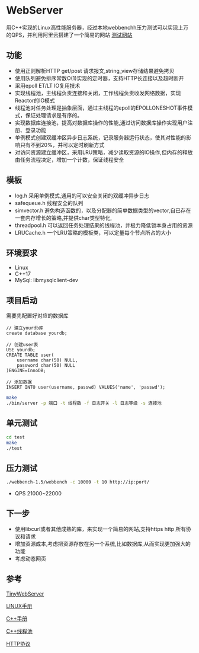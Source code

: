 # WebServer

用C++实现的Linux高性能服务器，经过本地webbenchh压力测试可以实现上万的QPS，并利用阿里云搭建了一个简易的网站
[测试网站](http://123.57.36.112/)

## 功能

* 使用正则解析HTTP get/post 请求报文,string_view存储结果避免拷贝
* 使用队列避免排序常数O(1)实现的定时器，支持HTTP长连接以及超时断开
* 采用epoll ET/LT IO复用技术
* 实现线程池，主线程负责连接和关闭，工作线程负责收发网络数据，实现Reactor的IO模式
* 线程池对任务处理是抽象层面，通过主线程的epoll的EPOLLONESHOT事件模式，保证处理请求是有序的。
* 实现数据库连接池，提高对数据库操作的性能,通过访问数据库操作实现用户注册、登录功能
* 单例模式创建双缓冲区异步日志系统，记录服务器运行状态，使其对性能的影响只有不到20%，并可以定时刷新方式
* 对访问资源建立缓冲区，采用LRU策略，减少读取资源的IO操作,但内存的释放由任务流程决定，增加一个计数，保证线程安全

## 模板

* log.h  采用单例模式,通用的可以安全关闭的双缓冲异步日志
* safequeue.h 线程安全的队列
* simvector.h 避免构造函数的，以及分配器的简单数据类型的vector,自已存在一套内存增长的策略,并提供char类型特化,
* threadpool.h 可以返回任务处理结果的线程池，并极力降低锁本身占用的资源
* LRUCache.h 一个LRU策略的模板类，可以定量每个节点所占的大小

## 环境要求

* Linux
* C++17
* MySql: libmysqlclient-dev

## 项目启动

需要先配置好对应的数据库

```mysql
// 建立yourdb库
create database yourdb;

// 创建user表
USE yourdb;
CREATE TABLE user(
    username char(50) NULL,
    password char(50) NULL
)ENGINE=InnoDB;

// 添加数据
INSERT INTO user(username, passwd) VALUES('name', 'passwd');
```

```bash
make
./bin/server -p 端口 -t 线程数 -f 日志开关 -l 日志等级 -s 连接池
```

## 单元测试

```bash
cd test
make
./test
```

## 压力测试

```bash
./webbench-1.5/webbench -c 10000 -t 10 http://ip:port/
```

* QPS 21000~22000

## 下一步

* 使用libcurl或者其他成熟的库，来实现一个简易的网站,支持https http 所有协议和请求
* 增加资源成本,考虑把资源存放在另一个系统,比如数据库,从而实现更加强大的功能
* 考虑动态网页

## 参考

[TinyWebServer](https://github.com/Yoka416/TinyWebServer)

[LINUX手册](https://linux.die.net/)

[C++手册](https://zh.cppreference.com/w/cpp)

[C++线程池](https://wangpengcheng.github.io/2019/05/17/cplusplus_theadpool/)

[HTTP协议](https://zh.wikipedia.org/wiki/%E8%B6%85%E6%96%87%E6%9C%AC%E4%BC%A0%E8%BE%93%E5%8D%8F%E8%AE%AE)
